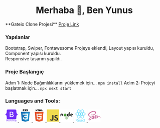 <h1 align="center">Merhaba 👋, Ben Yunus</h1>
**Gateio Clone Projesi** 
<a target="_blank" href="https://nextjs-boilerplate-green-phi-30.vercel.app/">Proje Link</a>
<h3 align="left">Yapılanlar</h3>
<p align="left">
Bootstrap, Swiper, Fontawesome Projeye eklendi, Layout yapısı kuruldu, Component yapısı kuruldu.<br>
Responsive tasarım yapıldı.
</p>
<h3 align="left">Proje Başlangıç</h3>
<span>Adım 1: Node Bağımlılıklarını yüklemek için...</span>
<code>npm install</code>
<span>Adım 2: Projeyi başlatmak için...</span>
<code>npx next start</code>
<h3 align="left">Languages and Tools:</h3>
<p align="left"> <a href="https://getbootstrap.com" target="_blank" rel="noreferrer"> <img src="https://raw.githubusercontent.com/devicons/devicon/master/icons/bootstrap/bootstrap-plain-wordmark.svg" alt="bootstrap" width="40" height="40"/> </a> <a href="https://www.w3schools.com/css/" target="_blank" rel="noreferrer"> <img src="https://raw.githubusercontent.com/devicons/devicon/master/icons/css3/css3-original-wordmark.svg" alt="css3" width="40" height="40"/> </a> <a href="https://www.w3.org/html/" target="_blank" rel="noreferrer"> <img src="https://raw.githubusercontent.com/devicons/devicon/master/icons/html5/html5-original-wordmark.svg" alt="html5" width="40" height="40"/> </a> <a href="https://developer.mozilla.org/en-US/docs/Web/JavaScript" target="_blank" rel="noreferrer"> <img src="https://raw.githubusercontent.com/devicons/devicon/master/icons/javascript/javascript-original.svg" alt="javascript" width="40" height="40"/> </a> <a href="https://nodejs.org" target="_blank" rel="noreferrer"> <img src="https://raw.githubusercontent.com/devicons/devicon/master/icons/nodejs/nodejs-original-wordmark.svg" alt="nodejs" width="40" height="40"/> </a> <a href="https://reactjs.org/" target="_blank" rel="noreferrer"> <img src="https://raw.githubusercontent.com/devicons/devicon/master/icons/react/react-original-wordmark.svg" alt="react" width="40" height="40"/> </a> <a href="https://sass-lang.com" target="_blank" rel="noreferrer"> <img src="https://raw.githubusercontent.com/devicons/devicon/master/icons/sass/sass-original.svg" alt="sass" width="40" height="40"/> </a> </p>
